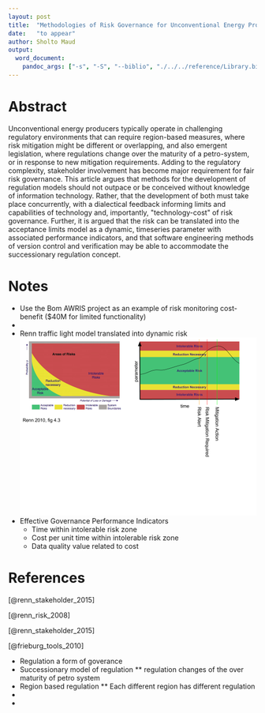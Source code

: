 ```yaml
---
layout: post
title:  "Methodologies of Risk Governance for Unconventional Energy Production: Dynamic risk and the versioning Model"
date:   "to appear"
author: Sholto Maud
output: 
  word_document:
    pandoc_args: ["-s", "-S", "--biblio", "./../../reference/Library.bib", "--csl", "./../../reference/chicago-author-date.csl"]
---
```


# Abstract

Unconventional energy producers typically operate in challenging regulatory environments that can require region-based measures, where risk mitigation might be different or overlapping, and also emergent legislation, where regulations change over the maturity of a petro-system, or in response to new mitigation requirements. Adding to the regulatory complexity, stakeholder involvement has become major requirement for fair risk governance. This article argues that methods for the development of regulation models should not outpace or be conceived without knowledge of information technology. Rather, that the development of both must take place concurrently, with a dialectical feedback informing limits and capabilities of technology and, importantly, "technology-cost" of risk governance. Further, it is argued that the risk can be translated into the acceptance limits model as a dynamic, timeseries parameter with associated performance indicators, and that software engineering methods of version control and verification may be able to accommodate the successionary regulation concept.

# Notes

* Use the Bom AWRIS project as an example of risk monitoring cost-benefit ($40M for limited functionality)
*  
* Renn traffic light model translated into dynamic risk
![Dynamic Risk](./DynamicRiskAcceptanceLimits.png)
* Effective Governance Performance Indicators
  * Time within intolerable risk zone
  * Cost per unit time within intolerable risk zone
  * Data quality value related to cost 

# References 

[@renn_stakeholder_2015]

[@renn_risk_2008]

[@renn_stakeholder_2015]

[@frieburg_tools_2010]



* Regulation a form of goverance
* Successionary model of regulation
** regulation changes of the over maturity of petro system
* Region based regulation
** Each different region has different regulation
* 
* 

